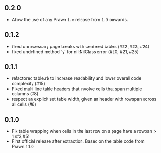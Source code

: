 ## 0.2.0

* Allow the use of any Prawn `1.x` release from `1.3` onwards.

## 0.1.2

* fixed unnecessary page breaks with centered tables (#22, #23, #24)
* fixed undefined method `y' for nil:NilClass error (#20, #21, #25)
 
## 0.1.1

* refactored table.rb to increase readability and lower overall code complexity (#15)
* Fixed multi line table headers that involve cells that span multiple columns (#8)
* respect an explicit set table width, given an header with rowspan across all cells (#6)

## 0.1.0 

* Fix table wrapping when cells in the last row on a page have a rowpan > 1 (#3,#5)
* First official release after extraction. Based on the table code from Prawn 1.1.0

